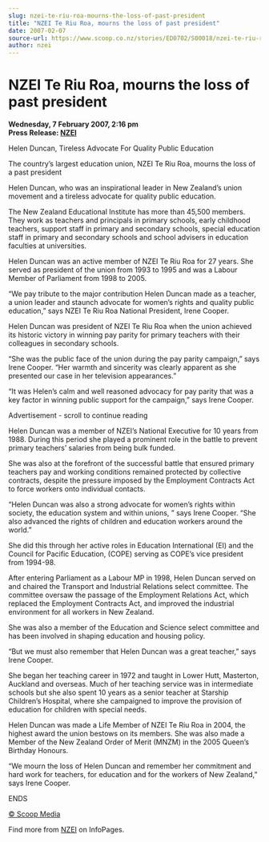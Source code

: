 ```yaml
---
slug: nzei-te-riu-roa-mourns-the-loss-of-past-president
title: "NZEI Te Riu Roa, mourns the loss of past president"
date: 2007-02-07
source-url: https://www.scoop.co.nz/stories/ED0702/S00018/nzei-te-riu-roa-mourns-the-loss-of-past-president.htm
author: nzei
---
```

NZEI Te Riu Roa, mourns the loss of past president
==================================================

**Wednesday, 7 February 2007, 2:16 pm**  
**Press Release: [NZEI](https://info.scoop.co.nz/NZEI)**

Helen Duncan, Tireless Advocate For Quality Public Education

The country’s largest education union, NZEI Te Riu Roa, mourns the loss of a past president

Helen Duncan, who was an inspirational leader in New Zealand’s union movement and a tireless advocate for quality public education.

The New Zealand Educational Institute has more than 45,500 members. They work as teachers and principals in primary schools, early childhood teachers, support staff in primary and secondary schools, special education staff in primary and secondary schools and school advisers in education faculties at universities.

Helen Duncan was an active member of NZEI Te Riu Roa for 27 years. She served as president of the union from 1993 to 1995 and was a Labour Member of Parliament from 1998 to 2005.

“We pay tribute to the major contribution Helen Duncan made as a teacher, a union leader and staunch advocate for women’s rights and quality public education,” says NZEI Te Riu Roa National President, Irene Cooper.

Helen Duncan was president of NZEI Te Riu Roa when the union achieved its historic victory in winning pay parity for primary teachers with their colleagues in secondary schools.

“She was the public face of the union during the pay parity campaign,” says Irene Cooper. “Her warmth and sincerity was clearly apparent as she presented our case in her television appearances.”

“It was Helen’s calm and well reasoned advocacy for pay parity that was a key factor in winning public support for the campaign,” says Irene Cooper.

Advertisement - scroll to continue reading





Helen Duncan was a member of NZEI’s National Executive for 10 years from 1988. During this period she played a prominent role in the battle to prevent primary teachers’ salaries from being bulk funded.

She was also at the forefront of the successful battle that ensured primary teachers pay and working conditions remained protected by collective contracts, despite the pressure imposed by the Employment Contracts Act to force workers onto individual contacts.

“Helen Duncan was also a strong advocate for women’s rights within society, the education system and within unions, ” says Irene Cooper. “She also advanced the rights of children and education workers around the world.”

She did this through her active roles in Education International (EI) and the Council for Pacific Education, (COPE) serving as COPE’s vice president from 1994-98.

After entering Parliament as a Labour MP in 1998, Helen Duncan served on and chaired the Transport and Industrial Relations select committee. The committee oversaw the passage of the Employment Relations Act, which replaced the Employment Contracts Act, and improved the industrial environment for all workers in New Zealand.

She was also a member of the Education and Science select committee and has been involved in shaping education and housing policy.

“But we must also remember that Helen Duncan was a great teacher,” says Irene Cooper.

She began her teaching career in 1972 and taught in Lower Hutt, Masterton, Auckland and overseas. Much of her teaching service was in intermediate schools but she also spent 10 years as a senior teacher at Starship Children’s Hospital, where she campaigned to improve the provision of education for children with special needs.

Helen Duncan was made a Life Member of NZEI Te Riu Roa in 2004, the highest award the union bestows on its members. She was also made a Member of the New Zealand Order of Merit (MNZM) in the 2005 Queen’s Birthday Honours.

“We mourn the loss of Helen Duncan and remember her commitment and hard work for teachers, for education and for the workers of New Zealand,” says Irene Cooper.

ENDS

[© Scoop Media](http://www.scoop.co.nz/about/terms.html)

Find more from [NZEI](https://info.scoop.co.nz/NZEI) on InfoPages.